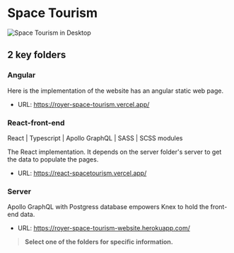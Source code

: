 # Space Tourism
![Space Tourism in Desktop](./readme-assets/space-tourism.gif)

## 2 key folders
### Angular
Here is the implementation of the website has an angular static web page.
- URL: https://royer-space-tourism.vercel.app/
### React-front-end
React | Typescript | Apollo GraphQL | SASS | SCSS modules

The React implementation. It depends on the server folder's server to get the data to populate the pages.
 
- URL: https://react-spacetourism.vercel.app/
### Server
Apollo GraphQL with Postgress database empowers Knex to hold the front-end data.
- URL: https://royer-space-tourism-website.herokuapp.com/

>**Select one of the folders for specific information.**